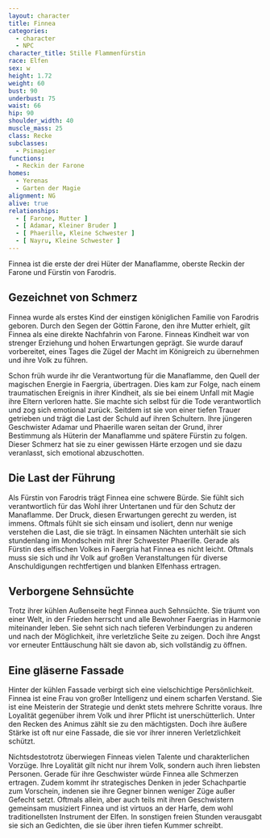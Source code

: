 ```yaml
---
layout: character
title: Finnea
categories:
  - character
  - NPC
character_title: Stille Flammenfürstin
race: Elfen
sex: w
height: 1.72
weight: 60
bust: 90
underbust: 75
waist: 66
hip: 90
shoulder_width: 40
muscle_mass: 25
class: Recke
subclasses:
  - Psimagier
functions:
  - Reckin der Farone
homes:
  - Yerenas
  - Garten der Magie
alignment: NG
alive: true
relationships:
  - [ Farone, Mutter ]
  - [ Adamar, Kleiner Bruder ]
  - [ Phaerille, Kleine Schwester ]
  - [ Nayru, Kleine Schwester ]
---
```


Finnea ist die erste der drei Hüter der Manaflamme, oberste Reckin der Farone und Fürstin von Farodris.

<!--more-->

## Gezeichnet von Schmerz

Finnea wurde als erstes Kind der einstigen königlichen Familie von Farodris geboren. Durch den Segen der Göttin Farone,
den ihre Mutter erhielt, gilt Finnea als eine direkte Nachfahrin von Farone. Finneas Kindheit war von strenger Erziehung
und hohen Erwartungen geprägt. Sie wurde darauf vorbereitet, eines Tages die Zügel der Macht im Königreich zu übernehmen
und ihre Volk zu führen.

Schon früh wurde ihr die Verantwortung für die Manaflamme, den Quell der magischen Energie in Faergria, übertragen. Dies
kam zur Folge, nach einem traumatischen Ereignis in ihrer Kindheit, als sie bei einem Unfall mit Magie ihre Eltern
verloren hatte. Sie machte sich selbst für die Tode verantwortlich und zog sich emotional zurück. Seitdem ist sie von
einer tiefen Trauer getrieben und trägt die Last der Schuld auf ihren Schultern. Ihre jüngeren Geschwister Adamar und
Phaerille waren seitan der Grund, ihrer Bestimmung als Hüterin der Manaflamme und spätere Fürstin zu folgen. Dieser
Schmerz hat sie zu einer gewissen Härte erzogen und sie dazu veranlasst, sich emotional abzuschotten.

## Die Last der Führung

Als Fürstin von Farodris trägt Finnea eine schwere Bürde. Sie fühlt sich verantwortlich für das Wohl ihrer Untertanen
und für den Schutz der Manaflamme. Der Druck, diesen Erwartungen gerecht zu werden, ist immens. Oftmals fühlt sie sich
einsam und isoliert, denn nur wenige verstehen die Last, die sie trägt. In einsamen Nächten unterhält sie sich
stundenlang im Mondschein mit ihrer Schwester Phaerille. Gerade als Fürstin des elfischen Volkes in Faergria hat Finnea
es nicht leicht. Oftmals muss sie sich und ihr Volk auf großen Veranstaltungen für diverse Anschuldigungen rechtfertigen
und blanken Elfenhass ertragen.

## Verborgene Sehnsüchte

Trotz ihrer kühlen Außenseite hegt Finnea auch Sehnsüchte. Sie träumt von einer Welt, in der Frieden herrscht und alle
Bewohner Faergrias in Harmonie miteinander leben. Sie sehnt sich nach tieferen Verbindungen zu anderen und nach der
Möglichkeit, ihre verletzliche Seite zu zeigen. Doch ihre Angst vor erneuter Enttäuschung hält sie davon ab, sich
vollständig zu öffnen.

## Eine gläserne Fassade

Hinter der kühlen Fassade verbirgt sich eine vielschichtige Persönlichkeit. Finnea ist eine Frau von großer Intelligenz
und einem scharfen Verstand. Sie ist eine Meisterin der Strategie und denkt stets mehrere Schritte voraus. Ihre
Loyalität gegenüber ihrem Volk und ihrer Pflicht ist unerschütterlich. Unter den Recken des Animus zählt sie zu den
mächtigsten. Doch ihre äußere Stärke ist oft nur eine Fassade, die sie vor ihrer inneren Verletzlichkeit schützt.

Nichtsdestotrotz überwiegen Finneas vielen Talente und charakterlichen Vorzüge. Ihre Loyalität gilt nicht nur ihrem
Volk, sondern auch ihren liebsten Personen. Gerade für ihre Geschwister würde Finnea alle Schmerzen ertragen. Zudem
kommt ihr strategisches Denken in jeder Schachpartie zum Vorschein, indenen sie ihre Gegner binnen weniger Züge außer
Gefecht setzt. Oftmals allein, aber auch teils mit ihren Geschwistern gemeinsam musiziert Finnea und ist virtuos an der
Harfe, dem wohl traditionellsten Instrument der Elfen. In sonstigen freien Stunden verausgabt sie sich an Gedichten, die
sie über ihren tiefen Kummer schreibt. 